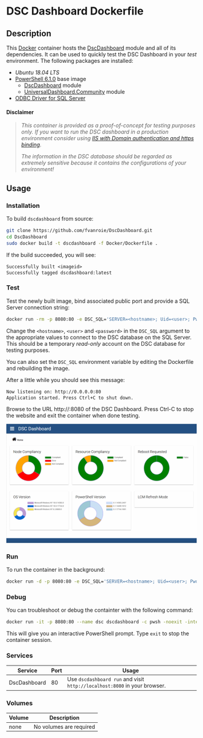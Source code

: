 # DSC Dashboard Dockerfile

## Description

This [Docker](http://docker.com) container hosts the [DscDashboard](https://github.com/fvanroie/DscDashboard) module and all of its dependencies.
It can be used to quickly test the DSC Dashboard in your *test* environment. The following packages are installed:
- *Ubuntu 18.04 LTS*
- [PowerShell 6.1.0](https://hub.docker.com/r/microsoft/powershell/) base image
    - [DscDashboard](https://github.com/fvanroie/DscDashboard) module
    - [UniversalDashboard.Community](http://poshud.com) module
- [ODBC Driver for SQL Server](https://docs.microsoft.com/en-us/sql/connect/odbc/linux-mac/system-requirements)

#### Disclaimer

> *This container is provided as a proof-of-concept for *testing purposes* only.
> If you want to run the DSC dashboard in a production environment consider using
> [IIS with Domain authentication and https binding](#).*
>
> *The information in the DSC database should be regarded as extremely sensitive because it contains
> the configurations of your environment!*


## Usage

### Installation

To build `dscdashboard` from source:

```bash
git clone https://github.com/fvanroie/DscDashboard.git
cd DscDashboard
sudo docker build -t dscdashboard -f Docker/Dockerfile .
```

If the build succeeded, you will see:

    Successfully built <imageid>
    Successfully tagged dscdashboard:latest


### Test

Test the newly built image, bind associated public port and provide a SQL Server connection string:

```bash
docker run -rm -p 8080:80 -e DSC_SQL='SERVER=<hostname>; Uid=<user>; Pwd=<password>' --name dsc dscdashboard
```

Change the `<hostname>`, `<user>` and `<password>` in the `DSC_SQL` argument to the appropriate values to
connect to the DSC database on the SQL Server. This should be a temporary *read-only* account on the DSC database
for testing purposes.

You can also set the `DSC_SQL` environment variable by editing the Dockerfile and rebuilding the image.


After a little while you should see this message:

    Now listening on: http://0.0.0.0:80
    Application started. Press Ctrl+C to shut down.

Browse to the URL http://<ipaddress>:8080 of the DSC Dashboard. Press Ctrl-C to stop the website and exit the container when done testing.

![Dashboard](../docs/images/dashboard.png)

### Run

To run the container in the background:

```bash
docker run -d -p 8080:80 -e DSC_SQL='SERVER=<hostname>; Uid=<user>; Pwd=<password>' --name dsc dscdashboard
```


### Debug

You can troubleshoot or debug the containter with the following command:

```bash
docker run -it -p 8080:80 --name dsc dscdashboard -c pwsh -noexit -interactive
```

This will give you an interactive PowerShell prompt. Type `exit` to stop the container session.


### Services

Service     | Port | Usage
------------|------|------
DscDashboard|   80 | Use `dscdashboard run` and visit `http://localhost:8080` in your browser.


### Volumes

Volume          | Description
----------------|-------------
none            | No volumes are required
